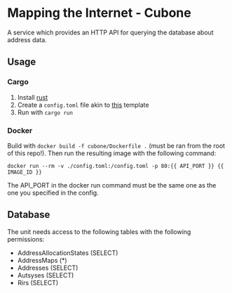 # Mapping the Internet - Cubone
A service which provides an HTTP API for querying the database about address data.

## Usage
### Cargo
1. Install [rust](https://www.rust-lang.org/learn/get-started)
2. Create a `config.toml` file akin to [this](./config/config.toml) template
3. Run with `cargo run`

### Docker
Build with `docker build -f cubone/Dockerfile .` (must be ran from the root of this repo!). Then run the resulting image with the following command:
```
docker run --rm -v ./config.toml:/config.toml -p 80:{{ API_PORT }} {{ IMAGE_ID }}
```

The API_PORT in the docker run command must be the same one as the one you specified in the config.

## Database
The unit needs access to the following tables with the following permissions:
- AddressAllocationStates (SELECT)
- AddressMaps (*)
- Addresses (SELECT)
- Autsyses (SELECT)
- Rirs (SELECT)
